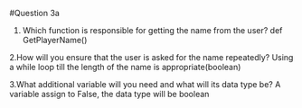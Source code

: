 #Question 3a

1. Which function is responsible for getting the name from the user?
def GetPlayerName()

2.How will you ensure that the user is asked for the name repeatedly?
Using a while loop till the length of the name is appropriate(boolean)

3.What additional variable will you need and what will its data type be?
A variable assign to False, the data type will be boolean